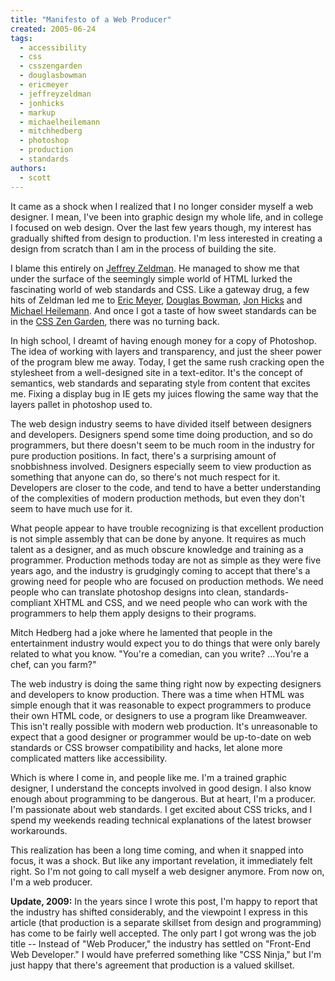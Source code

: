 ```yaml
---
title: "Manifesto of a Web Producer"
created: 2005-06-24
tags: 
  - accessibility
  - css
  - csszengarden
  - douglasbowman
  - ericmeyer
  - jeffreyzeldman
  - jonhicks
  - markup
  - michaelheilemann
  - mitchhedberg
  - photoshop
  - production
  - standards
authors: 
  - scott
---
```


It came as a shock when I realized that I no longer consider myself a web designer. I mean, I've been into graphic design my whole life, and in college I focused on web design. Over the last few years though, my interest has gradually shifted from design to production. I'm less interested in creating a design from scratch than I am in the process of building the site.

I blame this entirely on [Jeffrey Zeldman](http://zeldman.com/). He managed to show me that under the surface of the seemingly simple world of HTML lurked the fascinating world of web standards and CSS. Like a gateway drug, a few hits of Zeldman led me to [Eric Meyer](http://meyerweb.com/), [Douglas Bowman](http://stopdesign.com/), [Jon Hicks](http://hicksdesign.co.uk/) and [Michael Heilemann](http://binarybonsai.com/). And once I got a taste of how sweet standards can be in the [CSS Zen Garden](http://csszengarden.com/), there was no turning back.

In high school, I dreamt of having enough money for a copy of Photoshop. The idea of working with layers and transparency, and just the sheer power of the program blew me away. Today, I get the same rush cracking open the stylesheet from a well-designed site in a text-editor. It's the concept of semantics, web standards and separating style from content that excites me. Fixing a display bug in IE gets my juices flowing the same way that the layers pallet in photoshop used to.

The web design industry seems to have divided itself between designers and developers. Designers spend some time doing production, and so do programmers, but there doesn't seem to be much room in the industry for pure production positions. In fact, there's a surprising amount of snobbishness involved. Designers especially seem to view production as something that anyone can do, so there's not much respect for it. Developers are closer to the code, and tend to have a better understanding of the complexities of modern production methods, but even they don't seem to have much use for it.

What people appear to have trouble recognizing is that excellent production is not simple assembly that can be done by anyone. It requires as much talent as a designer, and as much obscure knowledge and training as a programmer. Production methods today are not as simple as they were five years ago, and the industry is grudgingly coming to accept that there's a growing need for people who are focused on production methods. We need people who can translate photoshop designs into clean, standards-compliant XHTML and CSS, and we need people who can work with the programmers to help them apply designs to their programs.

Mitch Hedberg had a joke where he lamented that people in the entertainment industry would expect you to do things that were only barely related to what you know. "You're a comedian, can you write? ...You're a chef, can you farm?"

The web industry is doing the same thing right now by expecting designers and developers to know production. There was a time when HTML was simple enough that it was reasonable to expect programmers to produce their own HTML code, or designers to use a program like Dreamweaver. This isn't really possible with modern web production. It's unreasonable to expect that a good designer or programmer would be up-to-date on web standards or CSS browser compatibility and hacks, let alone more complicated matters like accessibility.

Which is where I come in, and people like me. I'm a trained graphic designer, I understand the concepts involved in good design. I also know enough about programming to be dangerous. But at heart, I'm a producer. I'm passionate about web standards. I get excited about CSS tricks, and I spend my weekends reading technical explanations of the latest browser workarounds.

This realization has been a long time coming, and when it snapped into focus, it was a shock. But like any important revelation, it immediately felt right. So I'm not going to call myself a web designer anymore. From now on, I'm a web producer.

**Update, 2009:** In the years since I wrote this post, I'm happy to report that the industry has shifted considerably, and the viewpoint I express in this article (that production is a separate skillset from design and programming) has come to be fairly well accepted. The only part I got wrong was the job title -- Instead of "Web Producer," the industry has settled on "Front-End Web Developer." I would have preferred something like "CSS Ninja," but I'm just happy that there's agreement that production is a valued skillset.
